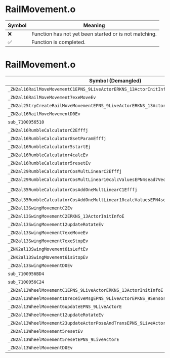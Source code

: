 # RailMovement.o
| Symbol | Meaning 
| ------------- | ------------- 
| :x: | Function has not yet been started or is not matching. 
| :white_check_mark: | Function is completed. 


# RailMovement.o
| Symbol (Demangled) | Symbol (Mangled) | Decompiled? |
| ------------- |  ------------- | ------------- |
| `_ZN2al16RailMoveMovementC1EPNS_9LiveActorERKNS_13ActorInitInfoE` | `al::RailMoveMovement::RailMoveMovement(al::LiveActor *,al::ActorInitInfo const&)` | :white_check_mark: |
| `_ZN2al16RailMoveMovement7exeMoveEv` | `al::RailMoveMovement::exeMove(void)` | :white_check_mark: |
| `_ZN2al25tryCreateRailMoveMovementEPNS_9LiveActorERKNS_13ActorInitInfoE` | `al::tryCreateRailMoveMovement(al::LiveActor *,al::ActorInitInfo const&)` | :white_check_mark: |
| `_ZN2al16RailMoveMovementD0Ev` | `al::RailMoveMovement::~RailMoveMovement()` | :white_check_mark: |
| `sub_7100956510` | `` | :white_check_mark: |
| `_ZN2al16RumbleCalculatorC2Efffj` | `al::RumbleCalculator::RumbleCalculator(float,float,float,unsigned int)` | :white_check_mark: |
| `_ZN2al16RumbleCalculator8setParamEfffj` | `al::RumbleCalculator::setParam(float,float,float,unsigned int)` | :white_check_mark: |
| `_ZN2al16RumbleCalculator5startEj` | `al::RumbleCalculator::start(unsigned int)` | :white_check_mark: |
| `_ZN2al16RumbleCalculator4calcEv` | `al::RumbleCalculator::calc(void)` | :white_check_mark: |
| `_ZN2al16RumbleCalculator5resetEv` | `al::RumbleCalculator::reset(void)` | :white_check_mark: |
| `_ZN2al29RumbleCalculatorCosMultLinearC2Efffj` | `al::RumbleCalculatorCosMultLinear::RumbleCalculatorCosMultLinear(float,float,float,unsigned int)` | :white_check_mark: |
| `_ZN2al29RumbleCalculatorCosMultLinear10calcValuesEPN4sead7Vector3IfEERKS3_` | `al::RumbleCalculatorCosMultLinear::calcValues(sead::Vector3<float> *,sead::Vector3<float> const&)` | :white_check_mark: |
| `_ZN2al35RumbleCalculatorCosAddOneMultLinearC1Efffj` | `al::RumbleCalculatorCosAddOneMultLinear::RumbleCalculatorCosAddOneMultLinear(float,float,float,unsigned int)` | :white_check_mark: |
| `_ZN2al35RumbleCalculatorCosAddOneMultLinear10calcValuesEPN4sead7Vector3IfEERKS3_` | `al::RumbleCalculatorCosAddOneMultLinear::calcValues(sead::Vector3<float> *,sead::Vector3<float> const&)` | :white_check_mark: |
| `_ZN2al13SwingMovementC2Ev` | `al::SwingMovement::SwingMovement(void)` | :white_check_mark: |
| `_ZN2al13SwingMovementC2ERKNS_13ActorInitInfoE` | `al::SwingMovement::SwingMovement(al::ActorInitInfo const&)` | :white_check_mark: |
| `_ZN2al13SwingMovement12updateRotateEv` | `al::SwingMovement::updateRotate(void)` | :white_check_mark: |
| `_ZN2al13SwingMovement7exeMoveEv` | `al::SwingMovement::exeMove(void)` | :white_check_mark: |
| `_ZN2al13SwingMovement7exeStopEv` | `al::SwingMovement::exeStop(void)` | :white_check_mark: |
| `_ZNK2al13SwingMovement6isLeftEv` | `al::SwingMovement::isLeft(void)const` | :white_check_mark: |
| `_ZNK2al13SwingMovement6isStopEv` | `al::SwingMovement::isStop(void)const` | :white_check_mark: |
| `_ZN2al13SwingMovementD0Ev` | `al::SwingMovement::~SwingMovement()` | :white_check_mark: |
| `sub_7100956BD4` | `` | :white_check_mark: |
| `sub_7100956C24` | `` | :white_check_mark: |
| `_ZN2al13WheelMovementC1EPNS_9LiveActorERKNS_13ActorInitInfoE` | `al::WheelMovement::WheelMovement(al::LiveActor *,al::ActorInitInfo const&)` | :white_check_mark: |
| `_ZN2al13WheelMovement10receiveMsgEPNS_9LiveActorEPKNS_9SensorMsgEPNS_9HitSensorES7_` | `al::WheelMovement::receiveMsg(al::LiveActor *,al::SensorMsg const*,al::HitSensor *,al::HitSensor *)` | :white_check_mark: |
| `_ZN2al13WheelMovement6updateEPNS_9LiveActorE` | `al::WheelMovement::update(al::LiveActor *)` | :white_check_mark: |
| `_ZN2al13WheelMovement12updateRotateEv` | `al::WheelMovement::updateRotate(void)` | :white_check_mark: |
| `_ZN2al13WheelMovement23updateActorPoseAndTransEPNS_9LiveActorE` | `al::WheelMovement::updateActorPoseAndTrans(al::LiveActor *)` | :white_check_mark: |
| `_ZN2al13WheelMovement5resetEv` | `al::WheelMovement::reset(void)` | :white_check_mark: |
| `_ZN2al13WheelMovement5resetEPNS_9LiveActorE` | `al::WheelMovement::reset(al::LiveActor *)` | :white_check_mark: |
| `_ZN2al13WheelMovementD0Ev` | `al::WheelMovement::~WheelMovement()` | :white_check_mark: |
